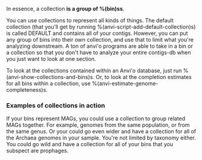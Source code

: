 In essence, a collection **is a group of %(bin)ss**.

You can use collections to represent all kinds of things. The default collection (that you'll get by running %(anvi-script-add-default-collection)s) is called DEFAULT and contains all of your contigs. However, you can put any group of bins into their own collection, and use that to limit what you're analyzing downstream. A ton of anvi'o programs are able to take in a bin or a collection so that you don't have to analyze your entire contigs-db when you just want to look at one section. 

To look at the collections contained within an Anvi'o database, just run %(anvi-show-collections-and-bins)s. Or, to look at the completion estimates for all bins within a collection, use %(anvi-estimate-genome-completeness)s.

### Examples of collections in action

If your bins represent MAGs, you could use a collection to group related MAGs together. For example, genomes from the same population, or from the same genus. Or your could go even wider and have a collection for all of the Archaea genomes in your sample. You're not limited by taxonomy either. You could go wild and have a collection for all of your bins that you subspect are prophages. 

